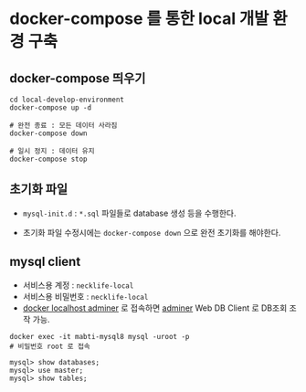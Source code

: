 # docker-compose 를 통한 local 개발 환경 구축
## docker-compose 띄우기
```
cd local-develop-environment
docker-compose up -d

# 완전 종료 : 모든 데이터 사라짐
docker-compose down

# 일시 정지 : 데이터 유지
docker-compose stop
```

## 초기화 파일
* `mysql-init.d` : `*.sql` 파일들로 database 생성 등을 수행한다.

* 초기화 파일 수정시에는 `docker-compose down` 으로 완전 초기화를 해야한다.

## mysql client
* 서비스용 계정 : `necklife-local`
* 서비스용 비밀번호 : `necklife-local`
* [docker localhost adminer](http://localhost:18080) 로 접속하면 [adminer](https://www.adminer.org) Web DB Client 로 DB조회 조작 가능.

```shell
docker exec -it mabti-mysql8 mysql -uroot -p
# 비밀번호 root 로 접속

mysql> show databases;
mysql> use master;
mysql> show tables;
```
